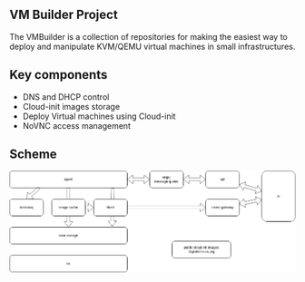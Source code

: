 ## VM Builder Project

The VMBuilder is a collection of repositories for making the easiest way
to deploy and manipulate KVM/QEMU virtual machines in small infrastructures.

## Key components

- DNS and DHCP control
- Cloud-init images storage
- Deploy Virtual machines using Cloud-init
- NoVNC access management

## Scheme

![image](profile/platformos.drawio.png)
